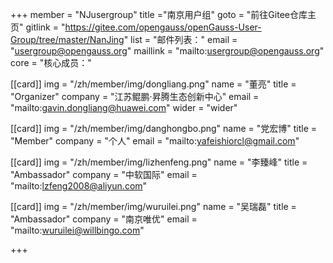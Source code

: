 +++
member = "NJusergroup"
title ="南京用户组"
goto = "前往Gitee仓库主页"
gitlink = "https://gitee.com/opengauss/openGauss-User-Group/tree/master/NanJing"
list = "邮件列表："
email = "usergroup@opengauss.org"
maillink = "mailto:usergroup@opengauss.org"
core = "核心成员："


[[card]]
img = "/zh/member/img/dongliang.png"
name = "董亮"
title = "Organizer"
company = "江苏鲲鹏·昇腾生态创新中心"
email = "mailto:gavin.dongliang@huawei.com"
wider = "wider"

[[card]]
img = "/zh/member/img/danghongbo.png"
name = "党宏博"
title = "Member"
company = "个人"
email = "mailto:yafeishiorcl@gmail.com"

[[card]]
img = "/zh/member/img/lizhenfeng.png"
name = "李臻峰"
title = "Ambassador"
company = "中软国际"
email = "mailto:lzfeng2008@aliyun.com"


[[card]]
img = "/zh/member/img/wuruilei.png"
name = "吴瑞磊"
title = "Ambassador"
company = "南京唯优"
email = "mailto:wuruilei@willbingo.com"

+++